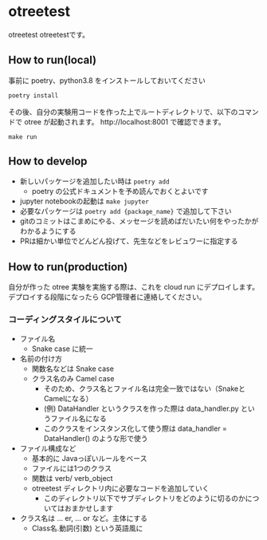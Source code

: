 # otreetest

otreetest
otreetestです。

## How to run(local)

事前に poetry、python3.8 をインストールしておいてください

```bash
poetry install
```

その後、自分の実験用コードを作った上でルートディレクトリで、以下のコマンドで otree が起動されます。 http://localhost:8001 で確認できます。

```
make run
```


## How to develop

- 新しいパッケージを追加したい時は `poetry add`
  - poetry の公式ドキュメントを予め読んでおくとよいです
- jupyter notebookの起動は `make jupyter`
- 必要なパッケージは `poetry add {package_name}` で追加して下さい
- gitのコミットはこまめにやる、メッセージを読めばだいたい何をやったかがわかるようにする
- PRは細かい単位でどんどん投げて、先生などをレビュワーに指定する


## How to run(production)

自分が作った otree 実験を実施する際は、これを cloud run にデプロイします。
デプロイする段階になったら GCP管理者に連絡してください。



### コーディングスタイルについて

- ファイル名
  - Snake case に統一
- 名前の付け方
  - 関数名などは Snake case
  - クラス名のみ Camel case
    - そのため、クラス名とファイル名は完全一致ではない（SnakeとCamelになる）
    - (例) DataHandler というクラスを作った際は data_handler.py というファイル名になる
    - このクラスをインスタンス化して使う際は data_handler = DataHandler() のような形で使う
- ファイル構成など
  - 基本的に Javaっぽいルールをベース
  - ファイルには1つのクラス
  - 関数は verb/ verb_object
  - otreetest ディレクトリ内に必要なコードを追加していく
    - このディレクトリ以下でサブディレクトリをどのように切るのかについてはおまかせします
- クラス名は ... er, ... or など。主体にする
  - Class名.動詞(引数) という英語風に
